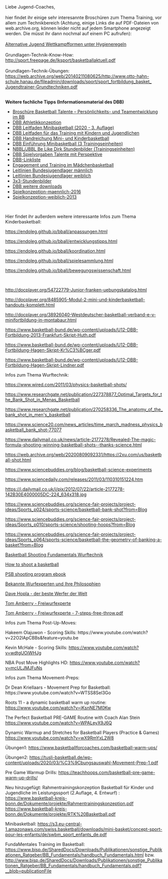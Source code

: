 <div class="gmail_quote">Liebe Jugend-Coaches,</div>
<div class="gmail_quote">&nbsp;</div>
<div class="gmail_quote">hier findet ihr einige sehr interesannte Brosch&uuml;ren zum Thema Training, vor allem zum Technikbereich (Achtung, einige Links die auf PDF-Dateien von web.archive.org, k&ouml;nnen leider nicht auf jedem Smartphone angezeigt werden. Die m&uuml;sst ihr dann nochmal auf einem PC aufrufen):</div>
<div class="gmail_quote">&nbsp;</div>
<div class="gmail_quote">
<div class="gs">
<div class="">
<div id=":25t" class="ii gt">
<div id=":25u" class="a3s aiL ">
<div dir="ltr"><a href="https://www.basketball-bund.de/wp-content/uploads/Alternative-Jugend-Wettkampfformen-unter-Hygieneregeln.pdf" target="_blank" rel="noopener" data-saferedirecturl="https://www.google.com/url?q=https://www.basketball-bund.de/wp-content/uploads/Alternative-Jugend-Wettkampfformen-unter-Hygieneregeln.pdf&amp;source=gmail&amp;ust=1622240292652000&amp;usg=AFQjCNGbb3_y6rGgoyf63Aas32ckbZAzfg">Alternative Jugend Wettkampfformen unter Hygieneregeln</a>
<div class="yj6qo">&nbsp;</div>
<div class="adL">Grundlagen-Technik-Know-How:&nbsp;</div>
</div>
</div>
</div>
</div>
</div>
</div>
<div class="gmail_quote"><a href="http://sport.freepage.de/lksport/basketballaktuell.pdf" target="_blank" rel="noopener" data-saferedirecturl="https://www.google.com/url?q=http://sport.freepage.de/lksport/basketballaktuell.pdf&amp;source=gmail&amp;ust=1622235016971000&amp;usg=AFQjCNGmk-FvUW1tuRvw6HojzW9ugBklUg">h<wbr />ttp://sport.freepage.de/<u></u>lkspor<wbr />t/basketballaktuell.pdf</a></div>
<div class="gmail_quote">&nbsp;</div>
<div class="gmail_quote">Grundlagen-Technik-&Uuml;bungen:&nbsp;<br /><a href="https://web.archive.org/web/20140211080625/http://www.otto-hahn-schule.hanau.de/fileadmin/downloads/sport/sport_fortbildung_basket_Jugendtrainer-Grundtechniken.pdf" target="_blank" rel="noopener" data-saferedirecturl="https://www.google.com/url?q=https://web.archive.org/web/20140211080625/http://www.otto-hahn-schule.hanau.de/fileadmin/downloads/sport/sport_fortbildung_basket_Jugendtrainer-Grundtechniken.pdf&amp;source=gmail&amp;ust=1622235016971000&amp;usg=AFQjCNH1-yiRiNWPNw49Z9ZxzgcvzzyLdg">ht<wbr />tps://web.archive.org/web/<wbr />20140211080625/http://www.<wbr />otto-hahn-schule.hanau.de/<wbr />fileadmin/downloads/sport/<wbr />sport_fortbildung_basket_<wbr />Jugendtrainer-Grundtechniken.<wbr />pdf</a></div>
<div class="gmail_quote">&nbsp;</div>
<div class="gmail_quote">
<p><strong>Weitere fachliche Tipps (</strong><strong>Informationsmaterial des DBB)</strong></p>
<ul>
<li><a href="https://www.basketball-bund.de/wp-content/uploads/Brosch%C3%BCre-Basketball-Talent-%C3%9Cbungs%C3%BCbersicht-zum-psychologischen-Training-im-BB-Final.pdf" target="_blank" rel="noopener noreferrer" data-saferedirecturl="https://www.google.com/url?q=https://www.basketball-bund.de/wp-content/uploads/Brosch%25C3%25BCre-Basketball-Talent-%25C3%259Cbungs%25C3%25BCbersicht-zum-psychologischen-Training-im-BB-Final.pdf&amp;source=gmail&amp;ust=1622235016971000&amp;usg=AFQjCNGJfqA_JB4mQy5h8wROmvKuywQkjA">Brosch&uuml;re Basketball Talente &ndash; Pers&ouml;nlichkeits- und Teamentwicklung im BB</a></li>
<li><a href="https://www.basketball-bund.de/wp-content/uploads/Athletikkonzeption-DBB.pdf" target="_blank" rel="noopener noreferrer" data-saferedirecturl="https://www.google.com/url?q=https://www.basketball-bund.de/wp-content/uploads/Athletikkonzeption-DBB.pdf&amp;source=gmail&amp;ust=1622235016971000&amp;usg=AFQjCNEqSvEq9xOV1ITWIWAnckoR0h8mRA">DBB Athletikkonzeption</a></li>
<li><a href="https://www.basketball-bund.de/wp-content/uploads/Leitfaden-Minibasketball_2020_web.pdf" target="_blank" rel="noopener noreferrer" data-saferedirecturl="https://www.google.com/url?q=https://www.basketball-bund.de/wp-content/uploads/Leitfaden-Minibasketball_2020_web.pdf&amp;source=gmail&amp;ust=1622235016971000&amp;usg=AFQjCNFdmET9VlkbMf3f2L-T88m73LzHqw">DBB Leitfaden Minibasketball (2020 - 3. Auflage)</a></li>
<li><a href="http://www.basketball-bund.de/wp-content/uploads/1.10-Leitfaden-fuer-das-Training-mit-Kindern-und-Jugendlichen.pdf" target="_blank" rel="noopener noreferrer" data-saferedirecturl="https://www.google.com/url?q=http://www.basketball-bund.de/wp-content/uploads/1.10-Leitfaden-fuer-das-Training-mit-Kindern-und-Jugendlichen.pdf&amp;source=gmail&amp;ust=1622235016971000&amp;usg=AFQjCNF10G5SeOstuBgSkjj9prfzRxIMVw">DBB Leitfaden f&uuml;r das Training mit Kindern und Jugendlichen</a></li>
<li><a href="https://www.basketball-bund.de/wp-content/uploads/Handreichung-Mini-und-Kinderbasketball_web1.pdf" target="_blank" rel="noopener noreferrer" data-saferedirecturl="https://www.google.com/url?q=https://www.basketball-bund.de/wp-content/uploads/Handreichung-Mini-und-Kinderbasketball_web1.pdf&amp;source=gmail&amp;ust=1622235016971000&amp;usg=AFQjCNEgqFc1XHL4oV0jXVTiX1tczUCyMw">DBB Handreichung Mini- und Kinderbasketball</a></li>
<li><a href="http://www.basketball-bund.de/wp-content/uploads/Einf%C3%BChrung-Minibasketball-komplett-Lit..pdf" target="_blank" rel="noopener noreferrer" data-saferedirecturl="https://www.google.com/url?q=http://www.basketball-bund.de/wp-content/uploads/Einf%25C3%25BChrung-Minibasketball-komplett-Lit..pdf&amp;source=gmail&amp;ust=1622235016971000&amp;usg=AFQjCNG1UGyvEoPWKDOgvmkFr7nwQl-tpg">DBB Einf&uuml;hrung Minibasketball (3 Trainingseinheiten)</a></li>
<li><a href="https://www.nbbl-basketball.de/download/coaching/Be_like_Dirk_Stundenbilder_klein.pdf" target="_blank" rel="noopener noreferrer" data-saferedirecturl="https://www.google.com/url?q=https://www.nbbl-basketball.de/download/coaching/Be_like_Dirk_Stundenbilder_klein.pdf&amp;source=gmail&amp;ust=1622235016971000&amp;usg=AFQjCNFiLl8XTp2hqrGFUe8wVGnXi0mHMQ">NBBL/JBBL Be Like Dirk Stundenbilder (Trainingseinheiten)</a></li>
<li><a href="https://www.basketball-bund.de/wp-content/uploads/1.2-Spielvorgaben-TmP.pdf" target="_blank" rel="noopener noreferrer" data-saferedirecturl="https://www.google.com/url?q=https://www.basketball-bund.de/wp-content/uploads/1.2-Spielvorgaben-TmP.pdf&amp;source=gmail&amp;ust=1622235016971000&amp;usg=AFQjCNHhzJVXo_y2lsfXeqS73NA60Z0mpw">DBB Spielvorgaben Talente mit Perspektive</a></li>
<li><a href="https://www.basketball-bund.de/teams/trainerkader-athleteneltern" target="_blank" rel="noopener" data-saferedirecturl="https://www.google.com/url?q=https://www.basketball-bund.de/teams/trainerkader-athleteneltern&amp;source=gmail&amp;ust=1622235016971000&amp;usg=AFQjCNEom1teCLPwuxn0VmwOk-yW2YYJOA">DBB-Linkliste</a></li>
<li><a href="https://www.basketball-bund.de/wp-content/uploads/DBB_Maedchenbasketball_2020_WEB-2.pdf">Engagement und Training im M&auml;dchenbasketball</a></li>
<li><a href="https://www.basketball-bund.de/wp-content/uploads/1.4b-Leitlinien-Bundesjugendlager-m%C3%A4nnlich.pdf">Leitlinien Bundesjugendlager m&auml;nnlich</a></li>
<li><a href="https://www.basketball-bund.de/wp-content/uploads/Leitlinien-BJL-wbl-2019.pdf">Leitlinien Bundesjugendlager weiblich</a></li>
<li><a href="https://www.basketball-bund.de/wp-content/uploads/3x3-Stundenbilder_web_19.pdf">3x3-Stundenbilder</a></li>
<li><a href="https://www.basketball-bund.de/media/downloads/?filter_type=all">DBB weitere downloads</a></li>
<li><a href="http://basketball-bund-media.de/wp-content/uploads/Spielkonzeption-m%C3%A4nnlich-2016.pdf">Spielkonzeption-maennlich-2016</a></li>
<li><a href="  http://basketball-bund-media.de/wp-content/uploads/1.3a-Spielkonzeption-weiblich-2013_CEWE-final.pdf">Spielkonzeption-weiblich-2013</a></li>
    
</ul>
<p>&nbsp;</p>
<p>Hier findet ihr au&szlig;erdem weitere interessante Infos zum Thema Kinderbasketball:</p>
</div>
<p><a href="https://endoleg.github.io/bball/anpassungen.html">https://endoleg.github.io/bball/anpassungen.html</a></p>
<p><a href="https://endoleg.github.io/bball/entwicklungstipps.html">https://endoleg.github.io/bball/entwicklungstipps.html</a></p>
<p><a href="https://endoleg.github.io/bball/koordination.html">https://endoleg.github.io/bball/koordination.html</a></p>
<p><a href="https://endoleg.github.io/bball/spielesammlung.html">https://endoleg.github.io/bball/spielesammlung.html</a></p>
<p><a href="https://endoleg.github.io/bball/bewegungswissenschaft.html">https://endoleg.github.io/bball/bewegungswissenschaft.html</a></p>
<p>&nbsp;</p>
<p><a href="http://docplayer.org/54722779-Junior-franken-uebungskatalog.html">http://docplayer.org/54722779-Junior-franken-uebungskatalog.html</a></p>
<p><a href="http://docplayer.org/8485905-Modul-2-mini-und-kinderbasketball-handouts-komplett.html
">http://docplayer.org/8485905-Modul-2-mini-und-kinderbasketball-handouts-komplett.html
</a></p>
<p><a href="http://docplayer.org/38926040-Westdeutscher-basketball-verband-e-v-minifortbildung-in-montabaur.html
">http://docplayer.org/38926040-Westdeutscher-basketball-verband-e-v-minifortbildung-in-montabaur.html
</a></p>
<p><a href="https://www.basketball-bund.de/wp-content/uploads/U12-DBB-Fortbildung-2013-Frankfurt-Skript-Huth.pdf">https://www.basketball-bund.de/wp-content/uploads/U12-DBB-Fortbildung-2013-Frankfurt-Skript-Huth.pdf</a></p>
<p><a href="https://www.basketball-bund.de/wp-content/uploads/U12-DBB-Fortbildung-Hagen-Skript-Kr%C3%BCger.pdf">https://www.basketball-bund.de/wp-content/uploads/U12-DBB-Fortbildung-Hagen-Skript-Kr%C3%BCger.pdf</a></p>
<p><a href="https://www.basketball-bund.de/wp-content/uploads/U12-DBB-Fortbildung-Hagen-Skript-Lindner.pdf">https://www.basketball-bund.de/wp-content/uploads/U12-DBB-Fortbildung-Hagen-Skript-Lindner.pdf</a></p>

<p>Infos zum Thema Wurftechnik:</p>

https://www.wired.com/2011/03/physics-basketball-shots/ 
 
https://www.researchgate.net/publication/227378877_Optimal_Targets_for_the_Bank_Shot_in_Menas_Basketball 
 
https://www.researchgate.net/publication/270258336_The_anatomy_of_the_bank_shot_in_men's_basketball 
 
https://www.science20.com/news_articles/time_march_madness_physics_basketball_bank_shot-77077 
 
https://www.dailymail.co.uk/news/article-2177278/Revealed-The-magic-formula-shooting-winning-basketball-shots--thanks-science.html
 
https://web.archive.org/web/20200809092331/https://2xu.com/us/basketball-shot.html
 
https://www.sciencebuddies.org/blog/basketball-science-experiments 
 
https://www.sciencedaily.com/releases/2011/03/110310151224.htm 
 
https://i.dailymail.co.uk/i/pix/2012/07/22/article-2177278-142B30E4000005DC-224_634x318.jpg
 
https://www.sciencebuddies.org/science-fair-projects/project-ideas/Sports_p024/sports-science/basketball-bank-shot?from=Blog 
 
https://www.sciencebuddies.org/science-fair-projects/project-ideas/Sports_p010/sports-science/shooting-hoops?from=Blog 
 
https://www.sciencebuddies.org/science-fair-projects/project-ideas/Sports_p064/sports-science/basketball-the-geometry-of-banking-a-basket?from=Blog


<p><a href="https://ozswoosh.com/wp-content/uploads/2017/09/Bball-WA-Teach-Shooting-Manual.pdf">Basketball Shooting Fundamentals Wurftechnik</a></p>
<p><a href="http://static1.1.sqspcdn.com/static/f/1477050/23367782/1377216317917/How+to+Shoot+a+Basketball.pdf?token=pSTwy2rQurJXfot83a6ogjYq9is%3D">How to shoot a basketball</a></p>
<p><a href="https://proskillsbasketball.com/wp-content/uploads/2019/11/psb-shooting-program-ebook.pdf">PSB shooting program ebook</a></p>
<p><a href="https://endoleg.github.io/bball/shootingdoctors.html">Bekannte Wurfexperten und Ihre Philosophien</a></p>
<p><a href="https://endoleg.github.io/bball/dave-hopla.html">Dave Hopla - der beste Werfer der Welt</a></p>
<p><a href="https://endoleg.github.io/bball/Tom-Amberry.html">Tom Amberry - Freiwurfexperte</a></p>
<p><a href="https://github.com/endoleg/endoleg.github.io/raw/master/bball/Tom-Amberry-7-steps-free-throw.pdf">Tom Amberry - Freiwurfexperte - 7-steps-free-throw.pdf</a></p>

<p>Infos zum Thema Post-Up-Moves:</p>
Hakeem Olajuwon - Scoring Skills: https://www.youtube.com/watch?v=22O2lApCBBs&feature=youtu.be 

Kevin McHale - Scoring Skills: https://www.youtube.com/watch?v=wdtgUOiWHJg  

NBA Post Move Highlights HD: https://www.youtube.com/watch?v=mcULJMJFuNs

<p>Infos zum Thema Movement-Preps:</p>
Dr Dean Kriellaars - Movement Prep for Basketball: https://www.youtube.com/watch?v=WTSS8Sel3Go  

Roots 11 - a dynamic basketball warm up routine: https://www.youtube.com/watch?v=jKsnNE7M0Kw

The Perfect Basketball PRE-GAME Routine with Coach Alan Stein https://www.youtube.com/watch?v=WPALeyX9J6Q

Dynamic Warmup and Stretches for Basketball Players (Practice & Games) https://www.youtube.com/watch?v=wX9RmYxL2W8

Übungen1: https://www.basketballforcoaches.com/basketball-warm-ups/

Übungen2: https://tusli-basketball.de/wp-content/uploads/2020/03/%C3%9Cbungsauswahl-Movement-Prep-1.pdf

Pre Game Warmup Drills: https://teachhoops.com/basketball-pre-game-warm-up-drills/



Neu hinzugefügt:
Rahmentrainingskonzeption Basketball für Kinder und Jugendliche im Leistungssport (2.Auflage, 4. Entwurf) :
https://www.basketball-kreis-bonn.de/Dokumente/projekte/Rahmentrainingskonzeption.pdf
https://www.basketball-kreis-bonn.de/Dokumente/projekte/RTK%20Basketball.pdf

Minibasketball:
https://s3.eu-central-1.amazonaws.com/swiss.basketball/downloads/mini-basket/concept-sport-pour-les-enfants/de/swbm_sport_enfants_de.pdf

FundaMentales Training im Basketball:
https://www.bisp.de/SharedDocs/Downloads/Publikationen/sonstige_Publikationen_Ratgeber/BB_Fundamentals/handbuch_Fundamentals.html
bzw.
http://www.bisp.de/SharedDocs/Downloads/Publikationen/sonstige_Publikationen_Ratgeber/BB_Fundamentals/handbuch_Fundamentals.pdf?__blob=publicationFile

